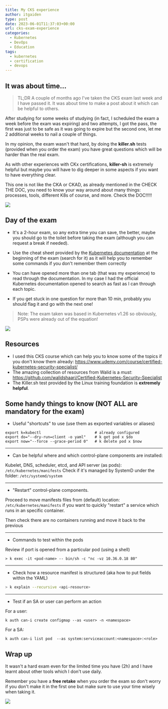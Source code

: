 ```yaml
---
title: My CKS experience
author: itgaiden
type: post
date: 2023-06-01T11:37:03+00:00
url: cks-exam-experience
categories:
  - Kubernetes
  - DevOps
  - Education
tags:
  - kubernetes
  - certification
  - devops
---
```


## It was about time...

>TL;DR A couple of months ago I've taken the CKS exam last week and I have passed it. It was about time to make a post about it which can be helpful to others.

After studying for some weeks of studying (in fact, I scheduled the exam a week before the exam was expiring) and two attempts, I got the pass, the first was just to be safe as it was going to expire but the second one, let me 2 additional weeks to nail a couple of things.

In my opinion, the exam wasn't that hard, by doing the **killer.sh** tests (provided when you order the exam) you have great questions which will be harder than the real exam.

As with other experiences with CKx certifications, **killer-sh** is extremely helpful but maybe you will have to dig deeper in some aspects if you want to have everything clear.

This one is not like the CKA or CKAD, as already mentioned in the CHECK THE DOC, you need to know your way around about many things: processes, tools, different K8s of course, and more. Check the DOC!!!!!

![](https://media.giphy.com/media/tF8vMUeGUkHNTgCC4E/giphy.gif)

## Day of the exam

- It's a 2-hour exam, so any extra time you can save, the better, maybe you should go to the toilet before taking the exam (although you can request a break if needed).

- Use the cheat sheet provided by the [Kubernetes documentation](https://kubernetes.io/docs/reference/kubectl/cheatsheet/) at the beginning of the exam (search for it) as it will help you to remember some commands if you don't remember them correctly
- You can have opened more than one tab (that was my experience) to read through the documentation. In my case I had the official Kubernetes documentation opened to search as fast as I can through each topic.

- If you get stuck in one question for more than 10 min, probably you should flag it and go with the next one!

> Note: The exam taken was based in Kubernetes v1.26 so obviously, PSPs were already out of the equation!

![](https://media.giphy.com/media/X86IXaftArdHRmnBli/giphy.gif)

## Resources

- I used this CKS course which can help you to know some of the topics if you don't know them already: https://www.udemy.com/course/certified-kubernetes-security-specialist/
- The amazing collection of resources from Walid is a *must*: https://github.com/walidshaari/Certified-Kubernetes-Security-Specialist
- The Killer.sh test provided by the Linux training foundation is **extremely helpful**.

## Some handy things to know (NOT ALL are mandatory for the exam)

- Useful "shortcuts" to use (use them as exported variables or aliases)

```
export k=kubectl                        # already configured
export do="--dry-run=client -o yaml"    # k get pod x $do
export now="--force --grace-period 0"   # k delete pod x $now
```

---

- Can be helpful where and which control-plane components are installed:

Kubelet, DNS, scheduler, etcd, and API server (as pods): ```/etc/kubernetes/manifests``` 
Check if it's managed by SystemD under the folder: ```/etc/systemd/system```

---

- "Restart" control-plane components.

Proceed to move manifests files from (default) location: ```/etc/kubernetes/manifests``` if you want to quickly "restart" a service which runs in an specific container.

Then check there are no containers running and move it back to the previous

---

-  Commands to test within the pods

Review if port is opened from a particular pod (using a shell)
``` shell
> k exec -it <pod-name> -- bin/sh -c "nc -vz 10.36.0.18 80"
```
---
- Check how a resource manifest is structured (aka how to put fields within the YAML)

``` bash
> k explain --recursive <api-resource> 
```
---

- Test if an SA or user can perform an action

For a user:
``` shell
k auth can-i create configmap --as <user> -n <namespace>
```
For a SA:
``` shell
k auth can-i list pod  --as system:serviceaccount:<namespace>:<role>
```
## Wrap up 

It wasn't a hard exam even for the limited time you have (2h) and I have learnt about other tools which I don't use daily.

Remember you have a **free retake** when you order the exam so don't worry if you don't make it in the first one but make sure to use your time wisely when taking it.

![](https://media.giphy.com/media/BoHCeLmEKytt7oFxyR/giphy.gif)